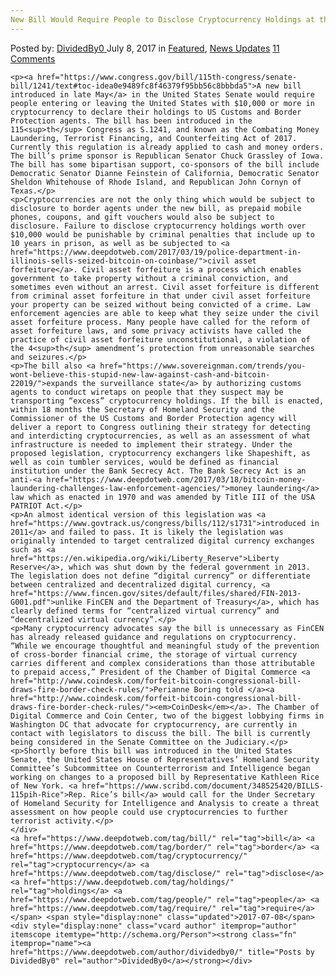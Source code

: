 ```yaml
---
New Bill Would Require People to Disclose Cryptocurrency Holdings at the Border"
---
```

<article class="post-listing post-21157 post type-post status-publish format-standard has-post-thumbnail hentry  tag-bill tag-border tag-cryptocurrency tag-disclose tag-holdings tag-people tag-require">
    <div class="post-inner">
        <span>Posted by: <a href="https://www.deepdotweb.com/author/dividedby0/" title="">DividedBy0 </a></span>
    <span>July 8, 2017</span>
    <span>in <a href="https://www.deepdotweb.com/category/deepdot-news/" rel="category tag">Featured</a>, <a href="https://www.deepdotweb.com/category/news-updates/" rel="category tag">News Updates</a></span>
    <span><a href="https://www.deepdotweb.com/2017/07/08/new-bill-would-require-people-to-disclose/#comments">11 Comments</a></span>
    </p>
    <div class="clear"></div>
    
    <p><a href="https://www.congress.gov/bill/115th-congress/senate-bill/1241/text#toc-idea0e9489fc8f46379f95bb56c8bbbda5">A new bill introduced in late May</a> in the United States Senate would require people entering or leaving the United States with $10,000 or more in cryptocurrency to declare their holdings to US Customs and Border Protection agents. The bill has been introduced in the 115<sup>th</sup> Congress as S.1241, and known as the Combating Money Laundering, Terrorist Financing, and Counterfeiting Act of 2017. Currently this regulation is already applied to cash and money orders. The bill’s prime sponsor is Republican Senator Chuck Grassley of Iowa. The bill has some bipartisan support, co-sponsors of the bill include Democratic Senator Dianne Feinstein of California, Democratic Senator Sheldon Whitehouse of Rhode Island, and Republican John Cornyn of Texas.</p>
    <p>Cryptocurrencies are not the only thing which would be subject to disclosure to border agents under the new bill, as prepaid mobile phones, coupons, and gift vouchers would also be subject to disclosure. Failure to disclose cryptocurrency holdings worth over $10,000 would be punishable by criminal penalties that include up to 10 years in prison, as well as be subjected to <a href="https://www.deepdotweb.com/2017/03/19/police-department-in-illinois-sells-seized-bitcoin-on-coinbase/">civil asset forfeiture</a>. Civil asset forfeiture is a process which enables government to take property without a criminal conviction, and sometimes even without an arrest. Civil asset forfeiture is different from criminal asset forfeiture in that under civil asset forfeiture your property can be seized without being convicted of a crime. Law enforcement agencies are able to keep what they seize under the civil asset forfeiture process. Many people have called for the reform of asset forfeiture laws, and some privacy activists have called the practice of civil asset forfeiture unconstitutional, a violation of the 4<sup>th</sup> amendment’s protection from unreasonable searches and seizures.</p>
    <p>The bill also <a href="https://www.sovereignman.com/trends/you-wont-believe-this-stupid-new-law-against-cash-and-bitcoin-22019/">expands the surveillance state</a> by authorizing customs agents to conduct wiretaps on people that they suspect may be transporting “excess” cryptocurrency holdings. If the bill is enacted, within 18 months the Secretary of Homeland Security and the Commissioner of the US Customs and Border Protection agency will deliver a report to Congress outlining their strategy for detecting and interdicting cryptocurrencies, as well as an assessment of what infrastructure is needed to implement their strategy. Under the proposed legislation, cryptocurrency exchangers like Shapeshift, as well as coin tumbler services, would be defined as financial institution under the Bank Secrecy Act. The Bank Secrecy Act is an anti-<a href="https://www.deepdotweb.com/2017/03/18/bitcoin-money-laundering-challenges-law-enforcement-agencies/">money laundering</a> law which as enacted in 1970 and was amended by Title III of the USA PATRIOT Act.</p>
    <p>An almost identical version of this legislation was <a href="https://www.govtrack.us/congress/bills/112/s1731">introduced in 2011</a> and failed to pass. It is likely the legislation was originally intended to target centralized digital currency exchanges such as <a href="https://en.wikipedia.org/wiki/Liberty_Reserve">Liberty Reserve</a>, which was shut down by the federal government in 2013. The legislation does not define “digital currency” or differentiate between centralized and decentralized digital currency, <a href="https://www.fincen.gov/sites/default/files/shared/FIN-2013-G001.pdf">unlike FinCEN and the Department of Treasury</a>, which has clearly defined terms for “centralized virtual currency” and “decentralized virtual currency”.</p>
    <p>Many cryptocurrency advocates say the bill is unnecessary as FinCEN has already released guidance and regulations on cryptocurrency. “While we encourage thoughtful and meaningful study of the prevention of cross-border financial crime, the storage of virtual currency carries different and complex considerations than those attributable to prepaid access,” President of the Chamber of Digital Commerce <a href="http://www.coindesk.com/forfeit-bitcoin-congressional-bill-draws-fire-border-check-rules/">Perianne Boring told </a><a href="http://www.coindesk.com/forfeit-bitcoin-congressional-bill-draws-fire-border-check-rules/"><em>CoinDesk</em></a>. The Chamber of Digital Commerce and Coin Center, two of the biggest lobbying firms in Washington DC that advocate for cryptocurrency, are currently in contact with legislators to discuss the bill. The bill is currently being considered in the Senate Committee on the Judiciary.</p>
    <p>Shortly before this bill was introduced in the United States Senate, the United States House of Representatives’ Homeland Security Committee’s Subcommittee on Counterterrorism and Intelligence began working on changes to a proposed bill by Representative Kathleen Rice of New York. <a href="https://www.scribd.com/document/348525420/BILLS-115pih-Rice">Rep. Rice’s bill</a> would call for the Under Secretary of Homeland Security for Intelligence and Analysis to create a threat assessment on how people could use cryptocurrencies to further terrorist activity.</p>
    </div>
    <a href="https://www.deepdotweb.com/tag/bill/" rel="tag">bill</a> <a href="https://www.deepdotweb.com/tag/border/" rel="tag">border</a> <a href="https://www.deepdotweb.com/tag/cryptocurrency/" rel="tag">cryptocurrency</a> <a href="https://www.deepdotweb.com/tag/disclose/" rel="tag">disclose</a> <a href="https://www.deepdotweb.com/tag/holdings/" rel="tag">holdings</a> <a href="https://www.deepdotweb.com/tag/people/" rel="tag">people</a> <a href="https://www.deepdotweb.com/tag/require/" rel="tag">require</a></span> <span style="display:none" class="updated">2017-07-08</span>
    <div style="display:none" class="vcard author" itemprop="author" itemscope itemtype="http://schema.org/Person"><strong class="fn" itemprop="name"><a href="https://www.deepdotweb.com/author/dividedby0/" title="Posts by DividedBy0" rel="author">DividedBy0</a></strong></div>
    
